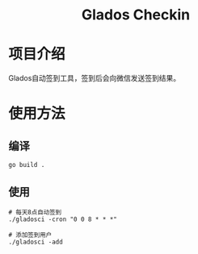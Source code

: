 <h1 align="center">Glados Checkin</h1>

# 项目介绍

Glados自动签到工具，签到后会向微信发送签到结果。

# 使用方法

## 编译
```shell
go build .
```

## 使用
```shell
# 每天8点自动签到
./gladosci -cron "0 0 8 * * *"

# 添加签到用户
./gladosci -add
```